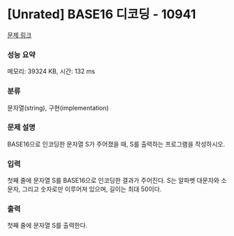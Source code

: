 # [Unrated] BASE16 디코딩 - 10941 

[문제 링크](https://www.acmicpc.net/problem/10941) 

### 성능 요약

메모리: 39324 KB, 시간: 132 ms

### 분류

문자열(string), 구현(implementation)

### 문제 설명

<p>BASE16으로 인코딩한 문자열 S가 주어졌을 때, S를 출력하는 프로그램을 작성하시오.</p>

### 입력 

 <p>첫째 줄에 문자열 S를 BASE16으로 인코딩한 결과가 주어진다. S는 알파벳 대문자와 소문자, 그리고 숫자로만 이루어져 있으며, 길이는 최대 50이다.</p>

### 출력 

 <p>첫째 줄에 문자열 S를 출력한다.</p>

